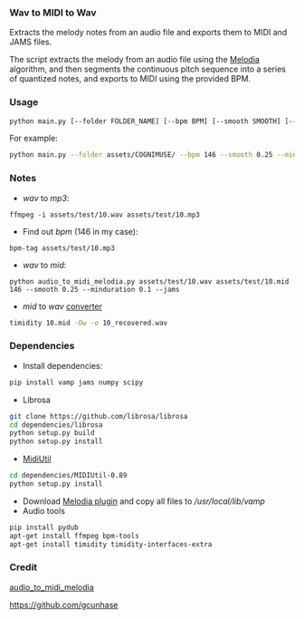 ### Wav to MIDI to Wav
Extracts the melody notes from an audio file and exports them to MIDI and JAMS files.

The script extracts the melody from an audio file using the [Melodia](http://mtg.upf.edu/technologies/melodia) algorithm, and then segments the continuous pitch sequence into a series of quantized notes, and exports to MIDI using the provided BPM.

### Usage
```bash
python main.py [--folder FOLDER_NAME] [--bpm BPM] [--smooth SMOOTH] [--minduration MINDURATION] [--jams]
```
For example:
```bash
python main.py --folder assets/COGNIMUSE/ --bpm 146 --smooth 0.25 --minduration 0.1 --jams
```

### Notes
* *wav* to *mp3*:
```
ffmpeg -i assets/test/10.wav assets/test/10.mp3
```
* Find out *bpm* (146 in my case):
```
bpm-tag assets/test/10.mp3
```
* *wav* to *mid*:
```
python audio_to_midi_melodia.py assets/test/10.wav assets/test/10.mid 146 --smooth 0.25 --minduration 0.1 --jams
```
* *mid* to *wav* [converter](https://www.zamzar.com/convert/midi-to-wav/)
```bash
timidity 10.mid -Ow -o 10_recovered.wav
```

### Dependencies
* Install dependencies:
```bash
pip install vamp jams numpy scipy
```
* Librosa
```bash
git clone https://github.com/librosa/librosa
cd dependencies/librosa
python setup.py build
python setup.py install
```
* [MidiUtil](https://code.google.com/p/midiutil/)
```bash
cd dependencies/MIDIUtil-0.89
python setup.py install
```
* Download [Melodia plugin](http://mtg.upf.edu/technologies/melodia) and copy all files to */usr/local/lib/vamp*
* Audio tools
```bash
pip install pydub
apt-get install ffmpeg bpm-tools
apt-get install timidity timidity-interfaces-extra
```

### Credit
[audio_to_midi_melodia](https://github.com/justinsalamon/audio_to_midi_melodia)

https://github.com/gcunhase
